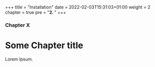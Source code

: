 +++
title = "Installation"
date = 2022-02-03T15:31:03+01:00
weight = 2
chapter = true
pre = "<b>2. </b>"
+++

### Chapter X

# Some Chapter title

Lorem Ipsum.
